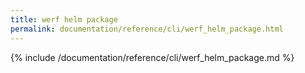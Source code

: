 ```yaml
---
title: werf helm package
permalink: documentation/reference/cli/werf_helm_package.html
---
```


{% include /documentation/reference/cli/werf_helm_package.md %}
